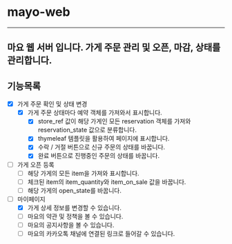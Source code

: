 # mayo-web

---
마요 웹 서버 입니다.
가게 주문 관리 및 오픈, 마감, 상태를 관리합니다.
---

## 기능목록

- [x] 가게 주문 확인 및 상태 변경
    - [x] 가게 주문 상태마다 예약 객체를 가져와서 표시합니다.
        - [x] store_ref 값이 해당 가게인 모든 reservation 객체를 가져와 reservation_state 값으로 분류합니다.
        - [x] thymeleaf 템플릿을 활용하여 페이지에 표시합니다.
        - [x] 수락 / 거절 버튼으로 신규 주문의 상태를 바꿉니다.
        - [x] 완료 버튼으로 진행중인 주문의 상태를 바꿉니다. 

- [ ] 가게 오픈 등록
    - [ ] 해당 가게의 모든 item을 가져와 표시합니다.
    - [ ] 체크된 item의 item_quantity와 item_on_sale 값을 바꿉니다.
    - [ ] 해당 가게의 open_state를 바꿉니다.

- [ ] 마이페이지
    - [x] 가게 상세 정보를 변경할 수 있습니다.
    - [ ] 마요의 약관 및 정책을 볼 수 있습니다.
    - [ ] 마요의 공지사항을 볼 수 있습니다.
    - [ ] 마요의 카카오톡 채널에 연결된 링크로 들어갈 수 있습니다.
